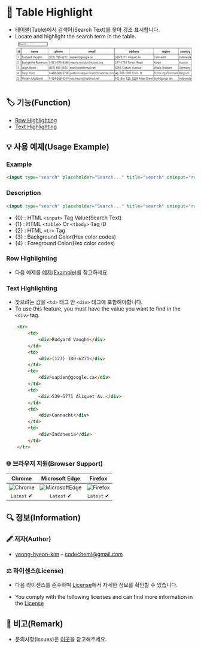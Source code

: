 # 📕 Table Highlight

- 테이블(Table)에서 검색어(Search Text)를 찾아 강조 표시합니다.
- Locate and highlight the search term in the table.
![Example](./examples/img/example.gif)

## 🏷️ 기능(Function)

- [Row Highlighting](#Row-Highlighting)
- [Text Highlighting](#Text-Highlighting)

## 💡 사용 예제(Usage Example)

### Example

```html
<input type="search" placeholder="Search..." title="search" oninput="rowHighlight(this.value,'#TableBody','tr','#0AA1DD','#FFF')">
```

### Description

```html
<input type="search" placeholder="Search..." title="search" oninput="rowHighlight({0},{1},{2},{3},{4})">
```

- {0} : HTML `<input>` Tag Value(Search Text)
- {1} : HTML `<table>` Or `<tbody>` Tag ID
- {2} : HTML `<tr>` Tag
- {3} : Background Color(Hex color codes)
- {4} : Foreground Color(Hex color codes)

### Row Highlighting

- 다음 예제를 [예제(Example)](#Example)를 참고하세요.

### Text Highlighting

- 찾으려는 값을 `<td>` 태그 안 `<div>` 태그에 포함해야합니다.
- To use this feature, you must have the value you want to find in the `<div>` tag.

```html
    <tr>
        <td>
            <div>Rudyard Vaughn</div>
        </td>
        <td>
            <div>(127) 180-6271</div>
        </td>
        <td>
            <div>sapien@google.ca</div>
        </td>
        <td>
            <div>539-5771 Aliquet Av.</div>
        </td>
        <td>
            <div>Connacht</div>
        </td>
        <td>
            <div>Indonesia</div>
        </td>
    </tr>
```

### 🌐 브라우저 지원(Browser Support)

|Chrome|Microsoft Edge|Firefox|
|:-:|:-:|:-:|
|![Chrome](https://img.shields.io/badge/Chrome-4285F4?style=flat-square&logo=GoogleChrome&logoColor=white)|![MicrosoftEdge](https://img.shields.io/badge/Edge-0078D7?style=flat-square&logo=MicrosoftEdge&logoColor=white)|![Firefox](https://img.shields.io/badge/Firefox-FF7139?style=flat-square&logo=FirefoxBrowser&logoColor=white)
|`Latest` ✔|`Latest` ✔|`Latest` ✔|

## 🔍 정보(Information)

### 🖋️ 저자(Author)

- [yeong-hyeon-kim](https://github.com/yeong-hyeon-kim) – codechemi@gmail.com

### ⚖️ 라이센스(License)

- 다음 라이센스를 준수하며 [License](./License)에서 자세한 정보를 확인할 수 있습니다.

- You comply with the following licenses and can find more information in the [License](./License)

## 📖 비고(Remark)

- 문의사항(Issues)은 [이곳](https://github.com/yeong-hyeon-kim/Table-Highlight/issues)을 참고해주세요.
